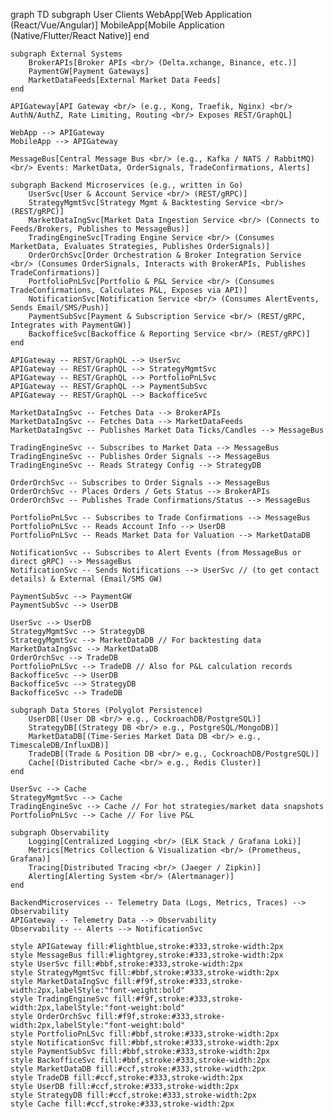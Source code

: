 graph TD
    subgraph User Clients
        WebApp[Web Application <br/> (React/Vue/Angular)]
        MobileApp[Mobile Application <br/> (Native/Flutter/React Native)]
    end

    subgraph External Systems
        BrokerAPIs[Broker APIs <br/> (Delta.xchange, Binance, etc.)]
        PaymentGW[Payment Gateways]
        MarketDataFeeds[External Market Data Feeds]
    end

    APIGateway[API Gateway <br/> (e.g., Kong, Traefik, Nginx) <br/> AuthN/AuthZ, Rate Limiting, Routing <br/> Exposes REST/GraphQL]

    WebApp --> APIGateway
    MobileApp --> APIGateway

    MessageBus[Central Message Bus <br/> (e.g., Kafka / NATS / RabbitMQ) <br/> Events: MarketData, OrderSignals, TradeConfirmations, Alerts]

    subgraph Backend Microservices (e.g., written in Go)
        UserSvc[User & Account Service <br/> (REST/gRPC)]
        StrategyMgmtSvc[Strategy Mgmt & Backtesting Service <br/> (REST/gRPC)]
        MarketDataIngSvc[Market Data Ingestion Service <br/> (Connects to Feeds/Brokers, Publishes to MessageBus)]
        TradingEngineSvc[Trading Engine Service <br/> (Consumes MarketData, Evaluates Strategies, Publishes OrderSignals)]
        OrderOrchSvc[Order Orchestration & Broker Integration Service <br/> (Consumes OrderSignals, Interacts with BrokerAPIs, Publishes TradeConfirmations)]
        PortfolioPnLSvc[Portfolio & P&L Service <br/> (Consumes TradeConfirmations, Calculates P&L, Exposes via API)]
        NotificationSvc[Notification Service <br/> (Consumes AlertEvents, Sends Email/SMS/Push)]
        PaymentSubSvc[Payment & Subscription Service <br/> (REST/gRPC, Integrates with PaymentGW)]
        BackofficeSvc[Backoffice & Reporting Service <br/> (REST/gRPC)]
    end

    APIGateway -- REST/GraphQL --> UserSvc
    APIGateway -- REST/GraphQL --> StrategyMgmtSvc
    APIGateway -- REST/GraphQL --> PortfolioPnLSvc
    APIGateway -- REST/GraphQL --> PaymentSubSvc
    APIGateway -- REST/GraphQL --> BackofficeSvc

    MarketDataIngSvc -- Fetches Data --> BrokerAPIs
    MarketDataIngSvc -- Fetches Data --> MarketDataFeeds
    MarketDataIngSvc -- Publishes Market Data Ticks/Candles --> MessageBus

    TradingEngineSvc -- Subscribes to Market Data --> MessageBus
    TradingEngineSvc -- Publishes Order Signals --> MessageBus
    TradingEngineSvc -- Reads Strategy Config --> StrategyDB

    OrderOrchSvc -- Subscribes to Order Signals --> MessageBus
    OrderOrchSvc -- Places Orders / Gets Status --> BrokerAPIs
    OrderOrchSvc -- Publishes Trade Confirmations/Status --> MessageBus

    PortfolioPnLSvc -- Subscribes to Trade Confirmations --> MessageBus
    PortfolioPnLSvc -- Reads Account Info --> UserDB
    PortfolioPnLSvc -- Reads Market Data for Valuation --> MarketDataDB

    NotificationSvc -- Subscribes to Alert Events (from MessageBus or direct gRPC) --> MessageBus
    NotificationSvc -- Sends Notifications --> UserSvc // (to get contact details) & External (Email/SMS GW)

    PaymentSubSvc --> PaymentGW
    PaymentSubSvc --> UserDB

    UserSvc --> UserDB
    StrategyMgmtSvc --> StrategyDB
    StrategyMgmtSvc --> MarketDataDB // For backtesting data
    MarketDataIngSvc --> MarketDataDB
    OrderOrchSvc --> TradeDB
    PortfolioPnLSvc --> TradeDB // Also for P&L calculation records
    BackofficeSvc --> UserDB
    BackofficeSvc --> StrategyDB
    BackofficeSvc --> TradeDB

    subgraph Data Stores (Polyglot Persistence)
        UserDB[(User DB <br/> e.g., CockroachDB/PostgreSQL)]
        StrategyDB[(Strategy DB <br/> e.g., PostgreSQL/MongoDB)]
        MarketDataDB[(Time-Series Market Data DB <br/> e.g., TimescaleDB/InfluxDB)]
        TradeDB[(Trade & Position DB <br/> e.g., CockroachDB/PostgreSQL)]
        Cache[(Distributed Cache <br/> e.g., Redis Cluster)]
    end

    UserSvc --> Cache
    StrategyMgmtSvc --> Cache
    TradingEngineSvc --> Cache // For hot strategies/market data snapshots
    PortfolioPnLSvc --> Cache // For live P&L

    subgraph Observability
        Logging[Centralized Logging <br/> (ELK Stack / Grafana Loki)]
        Metrics[Metrics Collection & Visualization <br/> (Prometheus, Grafana)]
        Tracing[Distributed Tracing <br/> (Jaeger / Zipkin)]
        Alerting[Alerting System <br/> (Alertmanager)]
    end

    BackendMicroservices -- Telemetry Data (Logs, Metrics, Traces) --> Observability
    APIGateway -- Telemetry Data --> Observability
    Observability -- Alerts --> NotificationSvc

    style APIGateway fill:#lightblue,stroke:#333,stroke-width:2px
    style MessageBus fill:#lightgrey,stroke:#333,stroke-width:2px
    style UserSvc fill:#bbf,stroke:#333,stroke-width:2px
    style StrategyMgmtSvc fill:#bbf,stroke:#333,stroke-width:2px
    style MarketDataIngSvc fill:#f9f,stroke:#333,stroke-width:2px,labelStyle:"font-weight:bold"
    style TradingEngineSvc fill:#f9f,stroke:#333,stroke-width:2px,labelStyle:"font-weight:bold"
    style OrderOrchSvc fill:#f9f,stroke:#333,stroke-width:2px,labelStyle:"font-weight:bold"
    style PortfolioPnLSvc fill:#bbf,stroke:#333,stroke-width:2px
    style NotificationSvc fill:#bbf,stroke:#333,stroke-width:2px
    style PaymentSubSvc fill:#bbf,stroke:#333,stroke-width:2px
    style BackofficeSvc fill:#bbf,stroke:#333,stroke-width:2px
    style MarketDataDB fill:#ccf,stroke:#333,stroke-width:2px
    style TradeDB fill:#ccf,stroke:#333,stroke-width:2px
    style UserDB fill:#ccf,stroke:#333,stroke-width:2px
    style StrategyDB fill:#ccf,stroke:#333,stroke-width:2px
    style Cache fill:#ccf,stroke:#333,stroke-width:2px
